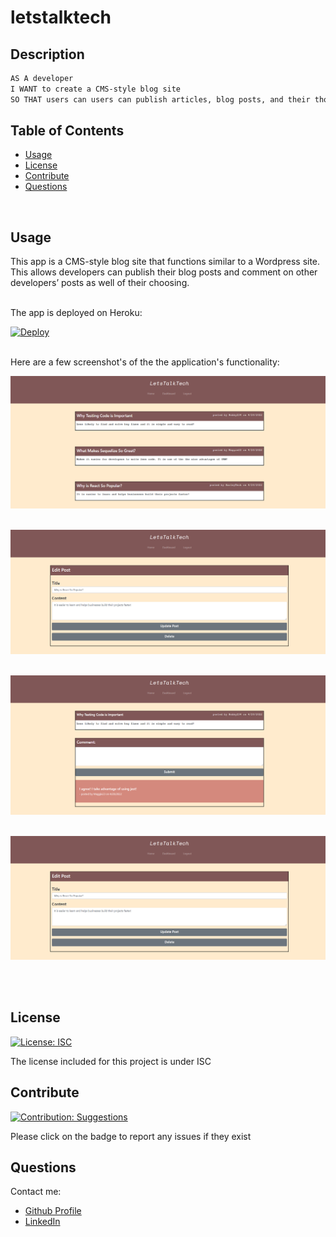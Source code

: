 # letstalktech

## Description
    
```md
AS A developer 
I WANT to create a CMS-style blog site
SO THAT users can users can publish articles, blog posts, and their thoughts and opinions
```
    
## Table of Contents
    
- [Usage](#usage)
- [License](#license)
- [Contribute](#contribute)
- [Questions](#questions)
    

<br>

 ## Usage
    
This app is a CMS-style blog site  that functions similar to a Wordpress site. This allows developers can publish their blog posts and comment on other developers’ posts as well of their choosing. 

<br>The app is deployed on Heroku: 

[![Deploy](https://www.herokucdn.com/deploy/button.svg)](https://letstalktechh.herokuapp.com/)

<br>Here are a few screenshot's of the the application's functionality:

![Tech Blog Home](/public/img/home-demo.png) 
<br>
<br>

![Tech Blog Dashboard](/public/img/dashboard-demo.png) 
<br>
<br>

![Tech Blog Comment](/public/img/comment-demo.png) 
<br>
<br>

![Tech Blog Edit](/public/img/edit-demo.png) 
<br>


<br><br>
    
## License 
[![License: ISC](https://img.shields.io/badge/License-ISC-blue.svg)](https://opensource.org/licenses/ISC)
    
    
The license included for this project is under ISC
    
    
## Contribute 
[![Contribution: Suggestions](https://img.shields.io/badge/Contribution%20-Suggestions-4baaaa.svg)](https://github.com/odingol/letstalktech/issues)
    
Please click on the badge to report any issues if they exist
    

## Questions
    
Contact me: 

- [Github Profile](https://github.com/odingol) 
- [LinkedIn](https://www.linkedin.com/in/lamor-odingo/)

